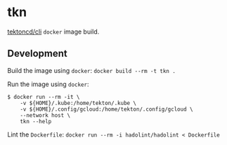 # tkn

[tektoncd/cli](https://github.com/tektoncd/cli) `docker` image build.

## Development

Build the image using `docker`: `docker build --rm -t tkn .`

Run the image using `docker`:
```console
$ docker run --rm -it \
    -v ${HOME}/.kube:/home/tekton/.kube \
    -v ${HOME}/.config/gcloud:/home/tekton/.config/gcloud \
    --network host \
    tkn --help
```

Lint the `Dockerfile`: `docker run --rm -i hadolint/hadolint < Dockerfile`
